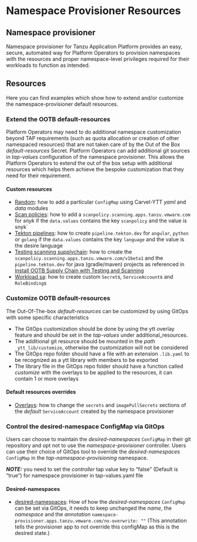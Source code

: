 
# Namespace Provisioner Resources

## Namespace provisioner

Namespace provisioner for Tanzu Application Platform provides an easy, secure, automated way for Platform Operators to provision namespaces with the resources and proper namespace-level privileges required for their workloads to function as intended.


## Resources

Here you can find examples which show how to extend and/or customize the namespace-provisioner default resources.

### Extend the OOTB default-resources

Platform Operators may need to do additional namespace customization beyond TAP requirements (such as quota allocation or creation of other namespaced resources) that are not taken care of by the Out of the Box *default-resources* Secret. Platform Operators can add additional git sources in *tap-values* configuration of the namespace provisioner. This allows the Platform Operators to extend the out of the box setup with additional resources which helps them achieve the bespoke customization that they need for their requirement.

#### Custom resources

- [Random](./custom-resources/random/data-values-configmap.yaml):  how to add a particular `ConfigMap` using Carvel-YTT *yaml* and *data* modules
- [Scan policies](./custom-resources/scanpolicies/snyk-scanpolicies.yaml): how to add a `scanpolicy.scanning.apps.tanzu.vmware.com` for *snyk* if the `data.values` contains the key `scanpolicy` and the value is snyk`
- [Tekton pipelines](./custom-resources/tekton-pipelines): how to create `pipeline.tekton.dev` for `angular`, `python` or `golang` if the `data.values` contains the key `language` and the value is the desire language
- [Testing scanning supplychain](./custom-resources/testing-scanning-supplychain/tekton-pipeline-java.yaml): how to create the `scanpolicy.scanning.apps.tanzu.vmware.com/v1beta1` and the `pipeline.tekton.dev` for java (gradle/maven) projects as referenced in [Install OOTB Supply Chain with Testing and Scanning](https://docs.vmware.com/en/VMware-Tanzu-Application-Platform/1.4/tap/GUID-getting-started-add-test-and-security.html#install-ootb-supply-chain-with-testing-and-scanning-5)
- [Workload sa](./custom-resources/workload-sa/workload-sa-with-secrets.yaml): how to create custom `Secret`s, `ServiceAccount`s and `RoleBinding`s


### Customize OOTB default-resources

The Out-Of-The-box *default-resources* can be customized by using GitOps with some specific characteristics

- The GitOps customization should be done by using the ytt overlay feature and should be set in the *tap-values* under additional_resources.
- The additional git resource should be mounted in the *path* `_ytt_lib/customize`, otherwise the customization will not be considered
- The GitOps repo folder should have a file with an extension `.lib.yaml` to be recognized as a ytt library with members to be exported
- The library file in the GitOps repo folder should have a function called *customize* with the overlays to be applied to the resources, it can contain 1 or more overlays

#### Default resources overrides

- [Overlays](./default-resources-overrides/overlays/sa-secrets.lib.yaml): how to change the `secrets` and `imagePullSecrets` sections of the *default* `ServiceAccount` created by the namespace provisioner

### Control the desired-namespace ConfigMap via GitOps

Users can choose to maintain the *desired-namespaces* `ConfigMap` in their git repository and opt not to use the *namespace-provisioner* controller. Users can use their choice of GitOps tool to override the *desired-namespaces* `ConfigMap` in the *tap-namespace-provisioning* namespace.

***NOTE:*** you need to set the *controller* tap value key to “false” (Default is “true”) for namespace provisioner in tap-values.yaml file

#### Desired-namespaces

- [desired-namespaces](./desired-namespaces/gitops-managed-desired-namespaces.yaml):  How of how the *desired-namespaces* `ConfigMap` can be set via GitOps, it needs to keep unchanged the *name*, the *namespace* and the *annotation* `namespace-provisioner.apps.tanzu.vmware.com/no-overwrite: ""` (This annotation tells the provisioner app to not override this configMap as this is the desired state.)
